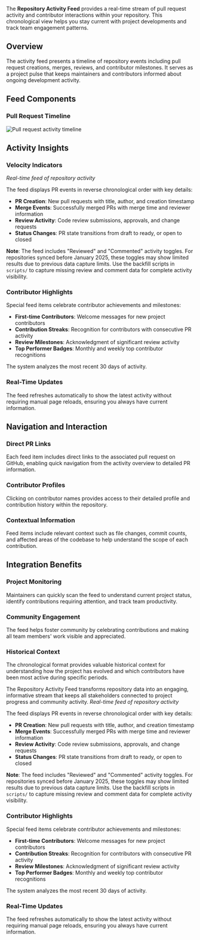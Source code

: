 The **Repository Activity Feed** provides a real-time stream of pull request activity and contributor interactions within your repository. This chronological view helps you stay current with project developments and track team engagement patterns.

## Overview

The activity feed presents a timeline of repository events including pull request creations, merges, reviews, and contributor milestones. It serves as a project pulse that keeps maintainers and contributors informed about ongoing development activity.

## Feed Components

### Pull Request Timeline
![Pull request activity timeline](https://egcxzonpmmcirmgqdrla.supabase.co/storage/v1/object/public/assets/docs/images/features/activity-feed/pr-timeline.png)

## Activity Insights

### Velocity Indicators

*Real-time feed of repository activity*

The feed displays PR events in reverse chronological order with key details:

- **PR Creation**: New pull requests with title, author, and creation timestamp
- **Merge Events**: Successfully merged PRs with merge time and reviewer information  
- **Review Activity**: Code review submissions, approvals, and change requests
- **Status Changes**: PR state transitions from draft to ready, or open to closed

**Note**: The feed includes "Reviewed" and "Commented" activity toggles. For repositories synced before January 2025, these toggles may show limited results due to previous data capture limits. Use the backfill scripts in `scripts/` to capture missing review and comment data for complete activity visibility.

### Contributor Highlights
Special feed items celebrate contributor achievements and milestones:

- **First-time Contributors**: Welcome messages for new project contributors
- **Contribution Streaks**: Recognition for contributors with consecutive PR activity
- **Review Milestones**: Acknowledgment of significant review activity
- **Top Performer Badges**: Monthly and weekly top contributor recognitions


The system analyzes the most recent 30 days of activity.

### Real-Time Updates
The feed refreshes automatically to show the latest activity without requiring manual page reloads, ensuring you always have current information.

## Navigation and Interaction

### Direct PR Links
Each feed item includes direct links to the associated pull request on GitHub, enabling quick navigation from the activity overview to detailed PR information.

### Contributor Profiles
Clicking on contributor names provides access to their detailed profile and contribution history within the repository.

### Contextual Information
Feed items include relevant context such as file changes, commit counts, and affected areas of the codebase to help understand the scope of each contribution.

## Integration Benefits

### Project Monitoring
Maintainers can quickly scan the feed to understand current project status, identify contributions requiring attention, and track team productivity.

### Community Engagement
The feed helps foster community by celebrating contributions and making all team members' work visible and appreciated.

### Historical Context
The chronological format provides valuable historical context for understanding how the project has evolved and which contributors have been most active during specific periods.

The Repository Activity Feed transforms repository data into an engaging, informative stream that keeps all stakeholders connected to project progress and community activity.
*Real-time feed of repository activity*

The feed displays PR events in reverse chronological order with key details:

- **PR Creation**: New pull requests with title, author, and creation timestamp
- **Merge Events**: Successfully merged PRs with merge time and reviewer information  
- **Review Activity**: Code review submissions, approvals, and change requests
- **Status Changes**: PR state transitions from draft to ready, or open to closed

**Note**: The feed includes "Reviewed" and "Commented" activity toggles. For repositories synced before January 2025, these toggles may show limited results due to previous data capture limits. Use the backfill scripts in `scripts/` to capture missing review and comment data for complete activity visibility.

### Contributor Highlights
Special feed items celebrate contributor achievements and milestones:

- **First-time Contributors**: Welcome messages for new project contributors
- **Contribution Streaks**: Recognition for contributors with consecutive PR activity
- **Review Milestones**: Acknowledgment of significant review activity
- **Top Performer Badges**: Monthly and weekly top contributor recognitions


The system analyzes the most recent 30 days of activity.

### Real-Time Updates
The feed refreshes automatically to show the latest activity without requiring manual page reloads, ensuring you always have current information.

